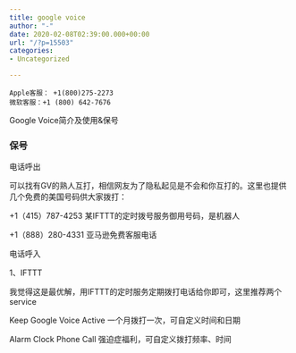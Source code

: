 ```yaml
---
title: google voice
author: "-"
date: 2020-02-08T02:39:00.000+00:00
url: "/?p=15503"
categories:
- Uncategorized

---
```

    Apple客服： +1(800)275-2273
    微软客服：+1 (800) 642-7676

Google Voice简介及使用&保号

### 保号

电话呼出

可以找有GV的熟人互打，相信网友为了隐私起见是不会和你互打的。这里也提供几个免费的美国号码供大家拨打：

\+1（415）787-4253 某IFTTT的定时拨号服务御用号码，是机器人

\+1（888）280-4331 亚马逊免费客服电话

电话呼入

1、IFTTT

我觉得这是最优解，用IFTTT的定时服务定期拨打电话给你即可，这里推荐两个service

Keep Google Voice Active 一个月拨打一次，可自定义时间和日期

Alarm Clock Phone Call 强迫症福利，可自定义拨打频率、时间